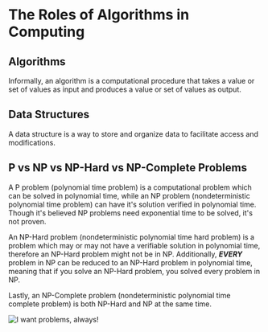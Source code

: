 

# The Roles of Algorithms in Computing

## Algorithms

Informally, an algorithm is a computational procedure that takes a value or set of values as input and produces a value or set of values as output.

## Data Structures

A data structure is a way to store and organize data to facilitate access and modifications.

## P vs NP vs NP-Hard vs NP-Complete Problems

A P problem (polynomial time problem) is a computational problem which can be solved in polynomial time, while an NP problem (nondeterministic polynomial time problem) can have it's solution verified in polynomial time. Though it's believed NP problems need exponential time to be solved, it's not proven.  

An NP-Hard problem (nondeterministic polynomial time hard problem) is a problem which may or may not have a verifiable solution in polynomial time, therefore an NP-Hard problem might not be in NP. Additionally, **_EVERY_** problem in NP can be reduced to an NP-Hard problem in polynomial time, meaning that if you solve an NP-Hard problem, you solved every problem in NP.  

Lastly, an NP-Complete problem (nondeterministic polynomial time complete problem) is both NP-Hard and NP at the same time.  

![I want problems, always!](https://miro.medium.com/v2/resize:fit:720/format:webp/0*xfF6U0j9VuBCC3jd)
